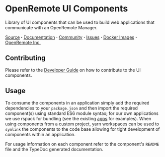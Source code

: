 # OpenRemote UI Components

Library of UI components that can be used to build web applications that communicate with an OpenRemote Manager.

[Source](https://github.com/openremote/openremote) **·** [Documentation](https://docs.openremote.io) **·** [Community](https://forum.openremote.io) **·** [Issues](https://github.com/openremote/openremote/issues) **·** [Docker Images](https://hub.docker.com/u/openremote/) **·** [OpenRemote Inc.](https://openremote.io)

## Contributing
Please refer to the [Developer Guide](https://docs.openremote.io/docs/developer-guide/working-on-ui-and-apps) on how to contribute to the UI components.

## Usage
To consume the components in an application simply add the required dependencies to your `package.json` and then import the required component(s) using standard ES6 module syntax; for our own applications we use rspack for bundling (see the existing [apps](../apps) for examples). When using components from a custom project, yarn workspaces can be used to `symlink` the components to the code base allowing for tight development of components within an application.

For usage information on each component refer to the component's `README` file and the TypeDoc generated documentation.
